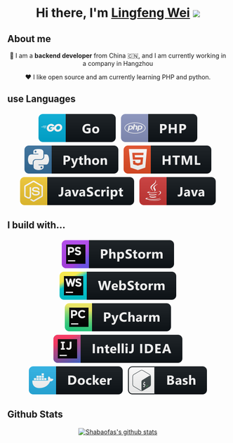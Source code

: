 <div align="center">
   <h1>Hi there, I'm <a href="https://blog.wlfpanda1012.com">Lingfeng Wei</a> <img src="https://media.giphy.com/media/hvRJCLFzcasrR4ia7z/giphy.gif" width="25px"> </h1>
</div>

## About me

<p align="center"> 👾 I am a <b>backend developer</b> from China 🇨🇳, and I am currently working in a company in Hangzhou</p>
<p align="center">❤️ I like open source and am currently learning PHP and python.</p>

## use Languages
<div align="center">
   <img src="svg/dev/languages/go.svg" alt="go" style="vertical-align:top; margin:4px">
<img src="svg/dev/languages/php.svg" alt="php" style="vertical-align:top; margin:4px">
<img src="svg/dev/languages/python.svg" alt="python" style="vertical-align:top; margin:4px">
<img src="svg/dev/languages/html.svg" alt="html" style="vertical-align:top; margin:4px">
<img src="svg/dev/languages/js.svg" alt="js" style="vertical-align:top; margin:4px">
<img src="svg/dev/languages/java.svg" alt="java" style="vertical-align:top; margin:4px">
</div>

## I build with...
<div align="center">
<img src="svg/dev/tools/jetbrains_phpstorm.svg" alt="jetbrains_phpstorm" style="vertical-align:top; margin:4px">
<img src="svg/dev/tools/jetbrains_webstorm.svg" alt="jetbrains_webstorm" style="vertical-align:top; margin:4px">
<img src="svg/dev/tools/jetbrains_pycharm.svg" alt="jetbrains_pycharm" style="vertical-align:top; margin:4px">
<img src="svg/dev/tools/jetbrains_intellij.svg" alt="jetbrains_intellij" style="vertical-align:top; margin:4px">
<img src="svg/dev/tools/docker.svg" alt="docker" style="vertical-align:top; margin:4px">
<img src="svg/dev/tools/bash.svg" alt="bash" style="vertical-align:top; margin:4px">
</div>

## Github Stats
<p align="center">
<a href="https://github.com/anuraghazra/github-readme-stats"><img align="center" src="https://github-readme-stats-git-masterorgs-github-readme-stats-team.vercel.app/api?username=ShaBaoFa&include_orgs=true&hide_title=false&hide_border=true&show_icons=true&include_all_commits=true&line_height=20&bg_color=0,EC6C6C,FFD479,FFFC79,73FA79&theme=graywhite&locale=en" alt="Shabaofas's github stats" /></a>
</p>

